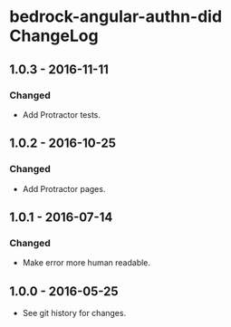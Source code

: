 # bedrock-angular-authn-did ChangeLog

## 1.0.3 - 2016-11-11

### Changed
- Add Protractor tests.

## 1.0.2 - 2016-10-25

### Changed
- Add Protractor pages.

## 1.0.1 - 2016-07-14

### Changed
- Make error more human readable.

## 1.0.0 - 2016-05-25

- See git history for changes.
